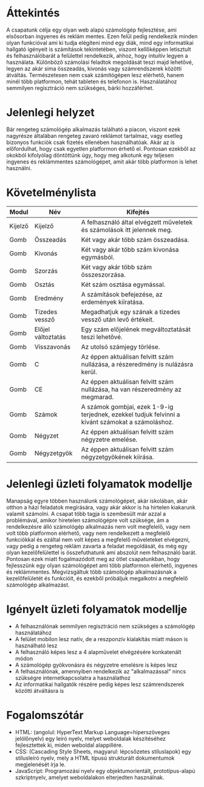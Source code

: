 # Áttekintés
A csapatunk célja egy olyan web alapú számológép fejlesztése, ami elsősorban ingyenes és reklám mentes. Ezen felül pedig rendelkezik minden olyan funkcióval ami ki tudja elégíteni mind egy diák, mind egy informatikai hallgató igényeit is számítások tekintetében, viszont kellőképpen letisztult és felhasználóbarát a felülettel rendelkezik, ahhoz, hogy intuitív legyen a használata. Különböző számolási feladtok megoldását teszi majd lehetővé, legyen az akár sima összeadás, kivonás vagy számrendszerek közötti átváltás. Természetesen nem csak számítógépen lesz elérhető, hanem minél több platformon, tehát tableten és telefonon is. Használatához semmilyen regisztráció nem szükséges, bárki hozzáférhet.

# Jelenlegi helyzet
Bár rengeteg számológép alkalmazás található a piacon, viszont ezek nagyrésze általában rengeteg zavaró reklámot tartalmaz, vagy esetleg bizonyos funkciók csak fizetés ellenében használhatóak. Akár az is előfordulhat, hogy csak egyetlen platformon érhető el. Pontosan ezekből az okokból kifolyólag döntöttünk úgy, hogy meg alkotunk egy teljesen ingyenes és reklámmentes számológépet, amit akár több platformon is lehet használni.

# Követelménylista
Modul | Név | Kifejtés
-|-|-
Kijelző | Kijelző | A felhasználó által elvégzett műveletek és számolások itt jelennek meg.
Gomb | Összeadás | Két vagy akár több szám összeadása.
Gomb | Kivonás | Két vagy akár több szám kivonása egymásból.
Gomb | Szorzás | Két vagy akár több szám összeszorzása.
Gomb | Osztás | Két szám osztása egymással.
Gomb | Eredmény | A számítások befejezése, az erdemények kiíratása.
Gomb | Tizedes vessző | Megadhatjuk egy szának a tizedes vessző után levő értékeit.
Gomb | Előjel változtatás | Egy szám előjelének megváltoztatását teszi lehetővé.
Gomb | Visszavonás | Az utolsó számjegy törlése.
Gomb | C | Az éppen aktuálisan felvitt szám nullázása, a részeredmény is nulázásra kerül.
Gomb | CE | Az éppen aktuálisan felvitt szám nullázása, ha van részeredmény az megmarad.
Gomb | Számok | A számok gombjai, ezek 1-9-ig terjednek, ezekkel tudjuk felvinni a kívánt számokat a számoláshoz.
Gomb | Négyzet | Az éppen aktuálisan felvitt szám négyzetre emelése.
Gomb | Négyzetgyök | Az éppen aktuálisan felvitt szám négyzetgyökének kiírása.

# Jelenlegi üzleti folyamatok modellje
Manapság egyre többen használunk számológépet, akár iskolában, akár otthon a házi feladatok megírására, vagy akár akkor is ha hirtelen kiakarunk valamit számolni. A csapat több tagja is szembesült már azzal a problémával, amikor hiretelen számológépre volt szüksége, ám a rendelkezésre álló számológép alkalmazás nem volt megfelelő, vagy nem volt több platformon elérhető, vagy nem rendelkezett a megfelelő funkciókkal és ezáltal nem volt képes a megfelelő műveleteket elvégezni, vagy pedig a rengeteg reklám zavarta a feladat megoldását, és még egy olyan kezelőfelülettel is összefuthatunk ami abszolút nem felhasználó barát. Pontosan ezek miatt fogalmazódott meg az ötlet csapatunkban, hogy fejlesszünk egy olyan számológépet ami több platformon elérhető, ingyenes és reklámmentes. Megvizsgáltuk több számológép alkalmazásnak a kezelőfelületét és funkcióit, és ezekből próbáljuk megalkotni a megfelelő számológép alkalmazást.

# Igényelt üzleti folyamatok modellje
 - A felhasználónak semmilyen regisztráció nem szükséges a számológép használatához
 - A felület mobilon lesz natív, de a reszponzív kialakítás miatt máson is használható lesz
 - A felhasználó képes lesz a 4 alapművelet elvégzésére konkatenált módon
 - A számológép gyökvonásra és négyzetre emelésre is képes lesz
 - A felhasználónak, amennyiben rendelkezik az "alkalmazással" nincs szükségre internetkapcsolatra a használathoz
 - Az informatikai hallgatók részére pedig képes lesz számrendszerek közötti átváltásra is

# Fogalomszótár
 - HTML: (angolul: HyperText Markup Language=hiperszöveges jelölőnyelv) egy leíró nyelv, melyet weboldalak készítéséhez fejlesztettek ki, miden weboldal alappillére.
 - CSS: (Cascading Style Sheets, magyarul: lépcsőzetes stíluslapok)  egy stílusleíró nyelv, mely a HTML típusú strukturált dokumentumok megjelenését írja le.
 - JavaScript: Programozási nyelv egy objektumorientált, prototípus-alapú szkriptnyelv, amelyet weboldalakon elterjedten használnak.
